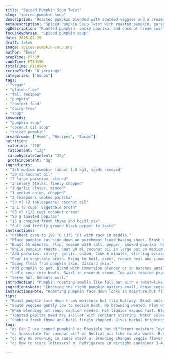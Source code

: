 ```yaml
---
title: "Spiced Pumpkin Soup Twist"
slug: "spiced-pumpkin-soup"
description: "Roasted pumpkin blended with sautéed veggies and a creamy swirl. Uses coconut oil instead of butter and vegetable broth instead of chicken. Thyme and smoked paprika add depth. Garnished with toasted pepitas and fresh basil. Cook time adjusted slightly for roasting and simmering. Easy, hearty, and gluten-free. Veggie-based, nut-free, egg-free. A warming bowl with a hint of smoky spice and herbal freshness."
metaDescription: "Spiced Pumpkin Soup Twist with roasted pumpkin, parsnips, and smoky paprika. Coconut oil and cream keep it vegan, gluten-free, hearty and fresh herb topped."
ogDescription: "Roasted pumpkin, smoky paprika, and coconut cream swirl make a warming, vegan soup. Parsnips, basil, and toasted pepitas add earthy depth and crunch."
focusKeyphrase: "Spiced pumpkin soup"
date: 2025-07-28
draft: false
image: spiced-pumpkin-soup.png
author: "Emma"
prepTime: PT35M
cookTime: PT1H15M
totalTime: PT1H50M
recipeYield: "8 servings"
categories: ["Soups"]
tags:
- "vegan"
- "gluten-free"
- "fall recipes"
- "pumpkin"
- "comfort food"
- "dairy-free"
- "soup"
keywords:
- "pumpkin soup"
- "coconut oil soup"
- "spiced pumpkin"
breadcrumb: ["Home", "Recipes", "Soups"]
nutrition: 
 calories: "210"
 fatContent: "12g"
 carbohydrateContent: "22g"
 proteinContent: "3g"
ingredients:
- "3/5 medium pumpkin (about 1.8 kg), seeds removed"
- "20 ml coconut oil"
- "2 large parsnips, sliced"
- "2 celery stalks, finely chopped"
- "3 garlic cloves, minced"
- "1 medium onion, chopped"
- "2 teaspoons smoked paprika"
- "30 ml (2 tablespoons) coconut oil"
- "2 L (8 cups) vegetable broth"
- "80 ml (1/3 cup) coconut cream"
- "50 g toasted pepitas"
- "15 g chopped fresh thyme and basil mix"
- "Salt and freshly ground black pepper to taste"
instructions:
- "Preheat oven to 190 °C (375 °F) with rack in middle."
- "Place pumpkin cut side down on parchment-lined baking sheet. Brush outside with 10 ml coconut oil."
- "Roast 55 minutes. Flip, season with salt, pepper, smoked paprika. Roast another 25 minutes until soft. Drain any liquid."
- "While pumpkin roasts, heat 20 ml coconut oil in large pot on medium-high."
- "Add parsnips, celery, garlic, onion. Cook 6 minutes, stirring occasionally, no color wanted."
- "Pour in vegetable broth. Bring to boil, cover, reduce heat and simmer about 25 minutes until veggies tender."
- "Scoop flesh from pumpkin skin, discard skin."
- "Add pumpkin to pot. Blend with immersion blender or in batches until very smooth. Adjust seasoning."
- "Ladle soup into bowls. Swirl in coconut cream. Top with toasted pepitas and fresh herb mix."
- "Serve hot. Reheats well."
introduction: "Pumpkin roasting smells like fall but with a twist—like a whisper of smoke and fresh herbs. Parsnips replace carrots, richer and earthier. Coconut oil swaps butter. Bright basil and thyme mix fresh and fragrant, popping against mellow squash. Skipping chicken broth for vegetable broth keeps it vegan, light but hearty. A swirl of coconut cream gives velvety finish without dairy heaviness. That toasted pepita crunch? A must-have, more than garnish. Timing tweaks—roasting longer for tenderness, simmer extending to coax flavors out fully. Mixes old and new, somewhere between rustic and refined. Soup thick but not stodgy, bright not bland, simple but unboring."
ingredientsNote: "Choosing the right pumpkin matters—small, dense sugar pumpkins best, about 1.8 kg here, just under half the original weight. Seeds saved toasting later provide that crucial crunch. Coconut oil replaces butter—adds tropical warmth and dairy-free benefit. Parsnips take the carrot spot with a slightly sweeter, nuttier bite. Smoked paprika brings mild earthiness and a subtle smoky note, replacing plain seasoning and lifting the soup. Coconut cream makes it lush and dairy-free, thicker than regular cream, use sparingly if preferred lighter. Fresh thyme and basil, combined and chopped fine, make topping aromatic and green rather than dry flakes or only parsley. Pepitas toasted dry on skillet until golden boost texture and give a nutty hit while keeping it nut-free."
instructionsNote: "Roasting pumpkin face down locks in moisture but flip halfway for even cooking and seasoning adherence. Brushing outside with some coconut oil aids caramelization and prevents drying but adds subtle sweetness. The sauté step is crucial—do not brown the veggies, just soften to keep their brightness and build base flavor. Adding smoked paprika at roasting time lets it infuse into pumpkin flesh, deeper character. The simmer is longer on the veggies to coax out a richer broth. When blending, use caution—hot liquids expand, blend in batches or with small lid opening vented. Adjust thickness with broth if too thick after blending. Layer final garnishes last-minute so textures stay distinct—creamy swirl stays separate; pepitas stay crisp; herbs fresh, vibrant. Good for leftovers, flavors meld and deepen."
tips:
- "Roast pumpkin face down traps moisture but flip halfway. Brush outside with coconut oil for subtle caramelizing. Adds sweetness without extra sugar, keeps pumpkin tender. Season after flipping so paprika sticks well. Drain liquid after roasting to avoid soup dilution later."
- "Sauté veggies gently low to medium heat. No browning wanted. Play with timing here—soften but keep fresh flavors intact. Garlic and onion become mild, parsnips stay sweet. Stir infrequently but consistently enough to avoid sticking. Base flavor foundation."
- "When blending hot soup, caution needed. Hot liquids expand fast. Blend in small batches or with vented lid. Prevent splatter burns. Thickness can change after blending, add more broth gradually. Adjust seasoning only after blending; flavors come together then."
- "Toasted pepitas need dry skillet with constant stirring. Watch color closely; burn is quick. Crisp texture contrasts creamy soup base. Save seeds from pumpkin roasting for crunch later. Fresh herb mix chopped finely last minutes to preserve aroma and bright green color."
- "Combine fresh thyme and basil finely chopped. Gives herbal brightness offsetting smoky paprika and creamy coconut swirl. Keep herbs off heat until serving for max fragrance. Coconut cream swirl is thick, adds richness but light on dairy heaviness. Use sparingly if lighter finish wanted."
faq:
- "q: Can I use canned pumpkin? a: Possible but different moisture levels. Might need less broth. Texture variation. Roast if possible for flavor depth. Season carefully."
- "q: Substitute for coconut oil? a: Neutral oil like canola works. Butter adds dairy note. Coconut oil adds subtle sweetness. Use what fits diet. Flavor will shift a bit."
- "q: Why no browning in sauté step? a: Browning changes veggie flavor, can overpower delicate soup base. Softening vegetables keeps brightness, clearer flavor. Smoke paprika in roasting adds smoky note instead."
- "q: How to store leftovers? a: Refrigerate in airtight container 3-4 days. Freeze if longer, use within 2 months. Reheat gently on stove or microwave, stir often. Coconut cream may separate, stir back in. Pepitas best toasted fresh."

---
```

